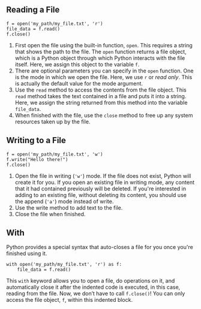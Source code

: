 ## Reading a File
```
f = open('my_path/my_file.txt', 'r')
file_data = f.read()
f.close()
```
1. First open the file using the built-in function, `open`. This requires a string that shows the path to the file. The `open` function returns a file object, which is a Python object through which Python interacts with the file itself. Here, we assign this object to the variable `f`.
2. There are optional parameters you can specify in the `open` function. One is the mode in which we open the file. Here, we use `r` or _read only_. This is actually the default value for the mode argument.
3. Use the `read` method to access the contents from the file object. This `read` method takes the text contained in a file and puts it into a string. Here, we assign the string returned from this method into the variable `file_data`.
4. When finished with the file, use the `close` method to free up any system resources taken up by the file.


## Writing to a File
```
f = open('my_path/my_file.txt', 'w')
f.write("Hello there!")
f.close()
```
1. Open the file in writing (`'w'`) mode. If the file does not exist, Python will create it for you. If you open an existing file in writing mode, any content that it had contained previously will be deleted. If you're interested in adding to an existing file, without deleting its content, you should use the append (`'a'`) mode instead of write.
2. Use the write method to add text to the file.
3. Close the file when finished.

## With
Python provides a special syntax that auto-closes a file for you once you're finished using it.
```
with open('my_path/my_file.txt', 'r') as f:
    file_data = f.read()
```
This `with` keyword allows you to open a file, do operations on it, and automatically close it after the indented code is executed, in this case, reading from the file. Now, we don’t have to call `f.close()`! You can only access the file object, `f`, within this indented block.
